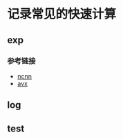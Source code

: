 # 记录常见的快速计算





## exp



### 参考链接

- [ncnn](https://github.com/Tencent/ncnn/blob/master/src/layer/arm/neon_mathfun.h)
- [avx](https://github.com/to-miz/sse_mathfun_extension)

## log



## test


